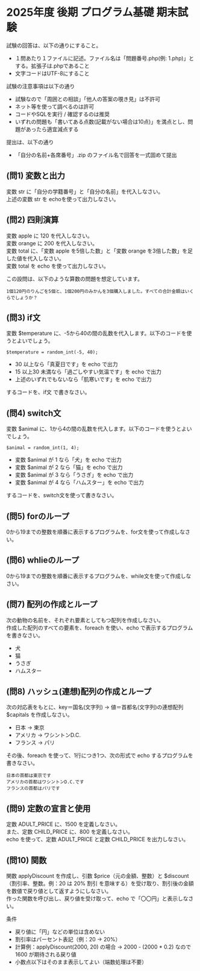 # 2025年度 後期 プログラム基礎 期末試験

試験の回答は、以下の通りにすること。

- １問あたり１ファイルに記述。ファイル名は「問題番号.php(例: 1.php)」とする。拡張子は.phpであること
- 文字コードはUTF-8にすること

試験の注意事項は以下の通り

- 試験なので「周囲との相談」「他人の答案の覗き見」は不許可
- ネット等を使って調べるのは許可
- コードやSQLを実行 / 確認するのは推奨
- いずれの問題も「書いてある点数(記載がない場合は10点)」を満点とし、問題があったら適宜減点する

提出は、以下の通り

- 「自分の名前+各席番号」.zip のファイル名で回答を一式固めて提出

## (問1) 変数と出力

変数 str に「自分の学籍番号」と「自分の名前」を代入しなさい。  
上述の変数 str を echoを使って出力しなさい。  

## (問2) 四則演算

変数 apple に 120 を代入しなさい。  
変数 orange に 200 を代入しなさい。  
変数 total に、「変数 apple を5倍した数」と「変数 orange を3倍した数」を足した値を代入しなさい。  
変数 total を echo を使って出力しなさい。  

この設問は、以下のような算数の問題を想定しています。  
```
1個120円のりんごを5個と、1個200円のみかんを3個購入しました。すべての合計金額はいくらでしょうか？
```

## (問3) if文

変数 $temperature に、-5から40の間の乱数を代入します。以下のコードを使うとよいでしょう。  
```
$temperature = random_int(-5, 40);
```

- 30 以上なら「真夏日です」を echo で出力
- 15 以上30 未満なら「過ごしやすい気温です」を echo で出力
- 上述のいずれでもないなら「肌寒いです」を echo で出力

するコードを、if文 で書きなさい。  

## (問4) switch文

変数 $animal に、1から4の間の乱数を代入します。以下のコードを使うとよいでしょう。  
```
$animal = random_int(1, 4);
```

- 変数 $animal が 1 なら「犬」を echo で出力
- 変数 $animal が 2 なら「猫」を echo で出力
- 変数 $animal が 3 なら「うさぎ」を echo で出力
- 変数 $animal が 4 なら「ハムスター」を echo で出力

するコードを、switch文を使って書きなさい。  

## (問5)  forのループ

0から19までの整数を順番に表示するプログラムを、for文を使って作成しなさい。  

## (問6)  whlieのループ

0から19までの整数を順番に表示するプログラムを、while文を使って作成しなさい。  

## (問7) 配列の作成とループ

次の動物の名前を、それぞれ要素としてもつ配列を作成しなさい。  
作成した配列のすべての要素を、foreach を使い、echo で表示するプログラムを書きなさい。   

- 犬
- 猫
- うさぎ
- ハムスター

## (問8) ハッシュ(連想)配列の作成とループ

次の対応表をもとに、key＝国名(文字列) → 値＝首都名(文字列)の連想配列 $capitals を作成しなさい。  

- 日本 → 東京
- アメリカ → ワシントンD.C.
- フランス → パリ

その後、foreach を使って、1行につき1つ、次の形式で echo するプログラムを書きなさい。

```
日本の首都は東京です
アメリカの首都はワシントンD.C.です
フランスの首都はパリです
```

## (問9) 定数の宣言と使用

定数 ADULT_PRICE に、1500 を定義しなさい。  
また、定数 CHILD_PRICE に、800 を定義しなさい。  
echo を使って、定数 ADULT_PRICE と定数 CHILD_PRICE を出力しなさい。  

## (問10) 関数

関数 applyDiscount を作成し、引数 $price（元の金額、整数）と $discount（割引率、整数。例：20 は 20% 割引 を意味する）を受け取り、割引後の金額を数値で戻り値として返すようにしなさい。  
作った関数を呼び出し、戻り値を受け取って、echo で「〇〇円」と表示しなさい。  

条件  
- 戻り値に「円」などの単位は含めない
- 割引率はパーセント表記（例：20 → 20%）
- 計算例：applyDiscount(2000, 20) の場合 → 2000 - (2000 * 0.2) なので 1600 が期待される戻り値
- 小数点以下はそのまま表示してよい（端数処理は不要）
